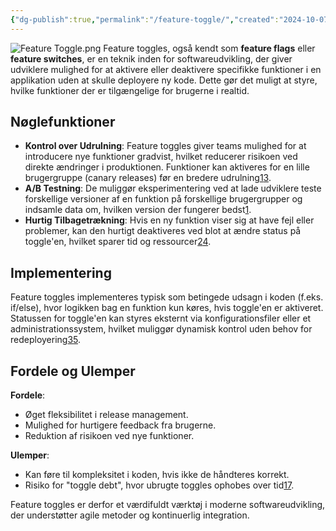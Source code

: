 ```yaml
---
{"dg-publish":true,"permalink":"/feature-toggle/","created":"2024-10-07T08:20:24.028+02:00"}
---
```



![Feature Toggle.png](/img/user/Feature%20Toggle.png)
Feature toggles, også kendt som **feature flags** eller **feature switches**, er en teknik inden for softwareudvikling, der giver udviklere mulighed for at aktivere eller deaktivere specifikke funktioner i en applikation uden at skulle deployere ny kode. Dette gør det muligt at styre, hvilke funktioner der er tilgængelige for brugerne i realtid.

## Nøglefunktioner

- **Kontrol over Udrulning**: Feature toggles giver teams mulighed for at introducere nye funktioner gradvist, hvilket reducerer risikoen ved direkte ændringer i produktionen. Funktioner kan aktiveres for en lille brugergruppe (canary releases) før en bredere udrulning[1](https://www.split.io/glossary/feature-toggles/)[3](https://www.optimizely.com/optimization-glossary/feature-toggle/).
- **A/B Testning**: De muliggør eksperimentering ved at lade udviklere teste forskellige versioner af en funktion på forskellige brugergrupper og indsamle data om, hvilken version der fungerer bedst[1](https://www.split.io/glossary/feature-toggles/).
- **Hurtig Tilbagetrækning**: Hvis en ny funktion viser sig at have fejl eller problemer, kan den hurtigt deaktiveres ved blot at ændre status på toggle'en, hvilket sparer tid og ressourcer[2](https://en.wikipedia.org/wiki/Feature_toggle)[4](https://www.optimizely.com/optimization-glossary/feature-flags/).

## Implementering

Feature toggles implementeres typisk som betingede udsagn i koden (f.eks. if/else), hvor logikken bag en funktion kun køres, hvis toggle'en er aktiveret. Statussen for toggle'en kan styres eksternt via konfigurationsfiler eller et administrationssystem, hvilket muliggør dynamisk kontrol uden behov for redeployering[3](https://www.optimizely.com/optimization-glossary/feature-toggle/)[5](https://launchdarkly.com/blog/what-are-feature-flags/).

## Fordele og Ulemper

**Fordele**:

- Øget fleksibilitet i release management.
- Mulighed for hurtigere feedback fra brugerne.
- Reduktion af risikoen ved nye funktioner.

**Ulemper**:

- Kan føre til kompleksitet i koden, hvis ikke de håndteres korrekt.
- Risiko for "toggle debt", hvor ubrugte toggles ophobes over tid[1](https://www.split.io/glossary/feature-toggles/)[7](https://martinfowler.com/articles/feature-toggles.html).

Feature toggles er derfor et værdifuldt værktøj i moderne softwareudvikling, der understøtter agile metoder og kontinuerlig integration.